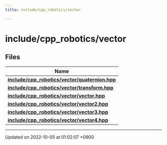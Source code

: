```yaml
---
title: include/cpp_robotics/vector

---
```


# include/cpp_robotics/vector



## Files

| Name           |
| -------------- |
| **[include/cpp_robotics/vector/quaternion.hpp](/cpp_robotics/doxybook/Files/quaternion_8hpp/#file-quaternion.hpp)**  |
| **[include/cpp_robotics/vector/transform.hpp](/cpp_robotics/doxybook/Files/transform_8hpp/#file-transform.hpp)**  |
| **[include/cpp_robotics/vector/vector.hpp](/cpp_robotics/doxybook/Files/vector_8hpp/#file-vector.hpp)**  |
| **[include/cpp_robotics/vector/vector2.hpp](/cpp_robotics/doxybook/Files/vector2_8hpp/#file-vector2.hpp)**  |
| **[include/cpp_robotics/vector/vector3.hpp](/cpp_robotics/doxybook/Files/vector3_8hpp/#file-vector3.hpp)**  |
| **[include/cpp_robotics/vector/vector4.hpp](/cpp_robotics/doxybook/Files/vector4_8hpp/#file-vector4.hpp)**  |






-------------------------------

Updated on 2022-10-05 at 01:02:07 +0900
